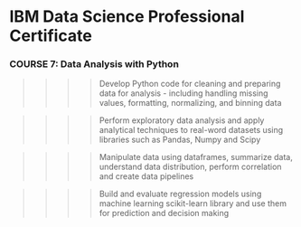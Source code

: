# IBM Data Science Professional Certificate

### COURSE 7: Data Analysis with Python


>>>> Develop Python code for cleaning and preparing data for analysis - including handling missing values, formatting, normalizing, and binning data

>>>> Perform exploratory data analysis and apply analytical techniques to real-word datasets using libraries such as Pandas, Numpy and Scipy

>>>> Manipulate data using dataframes, summarize data, understand data distribution, perform correlation and create data pipelines

>>>> Build and evaluate regression models using machine learning scikit-learn library and use them for prediction and decision making   
